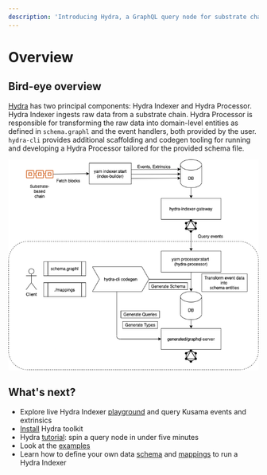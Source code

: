 ```yaml
---
description: 'Introducing Hydra, a GraphQL query node for substrate chains'
---
```


# Overview

## Bird-eye overview

[Hydra](https://joystream.org/hydra) has two principal components: Hydra Indexer and Hydra Processor. Hydra Indexer ingests raw data from a substrate chain. Hydra Processor is responsible for transforming the raw data into domain-level entities as defined in `schema.graphl` and the event handlers, both provided by the user. `hydra-cli` provides additional scaffolding and codegen tooling for running and developing a Hydra Processor tailored for the provided schema file.

![Hydra Indexer \(top\) and Hydra Processor \(bottom\) data flows](../.gitbook/assets/hydra-diagram.png)

## What's next?

* Explore live Hydra Indexer  [playground](https://indexer-kusama.joystream.app/graphql) and query Kusama events and extrinsics
* [Install](install-hydra.md) Hydra toolkit 
* Hydra [tutorial](quick-start.md): spin a query node in under five minutes
* Look at the [examples]() 
* Learn how to define your own data [schema](schema-spec/) and [mappings](mappings/) to run a Hydra Indexer


